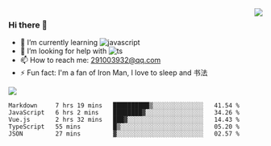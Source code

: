 <img align='right' src='https://github-readme-stats.vercel.app/api?username=niaogege&show_icons=true&theme=radical'/>

### Hi there 👋

- 🌱 I’m currently learning ![javascript](https://img.shields.io/badge/javacript-learn-orange)
- 🤔 I’m looking for help with ![ts](https://img.shields.io/badge/ts-learn-yellow)
- 📫 How to reach me: 291003932@qq.com
- ⚡ Fun fact:  I'm a fan of Iron Man, I love to sleep and 书法

![](https://github-readme-stats.vercel.app/api/top-langs/?username=niaogege&layout=compact)

<!--START_SECTION:waka-->
```text
Markdown     7 hrs 19 mins   ██████████▒░░░░░░░░░░░░░░   41.54 % 
JavaScript   6 hrs 2 mins    ████████▓░░░░░░░░░░░░░░░░   34.26 % 
Vue.js       2 hrs 32 mins   ███▓░░░░░░░░░░░░░░░░░░░░░   14.43 % 
TypeScript   55 mins         █▒░░░░░░░░░░░░░░░░░░░░░░░   05.20 % 
JSON         27 mins         ▓░░░░░░░░░░░░░░░░░░░░░░░░   02.57 % 
```
<!--END_SECTION:waka-->
